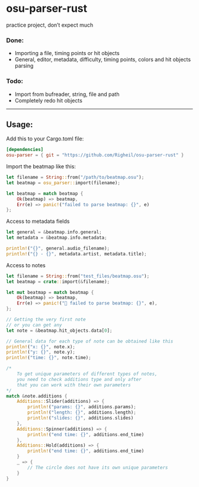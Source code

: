 # osu-parser-rust
practice project, don’t expect much

### Done:
- Importing a file, timing points or hit objects
- General, editor, metadata, difficulty, timing points, colors and hit objects parsing

### Todo:
- Import from bufreader, string, file and path
- Completely redo hit objects
____
## Usage:
Add this to your Cargo.toml file:
```toml
[dependencies]
osu-parser = { git = "https://github.com/Righeil/osu-parser-rust" }
```
Import the beatmap like this:

```rust
let filename = String::from("/path/to/beatmap.osu");
let beatmap = osu_parser::import(filename);

let beatmap = match beatmap {
    Ok(beatmap) => beatmap,
    Err(e) => panic!("failed to parse beatmap: {}", e)
};
```
Access to metadata fields
```rust
let general = &beatmap.info.general;
let metadata = &beatmap.info.metadata;

println!("{}", general.audio_filename);
println!("{} - {}", metadata.artist, metadata.title);
```
Access to notes
```rust
let filename = String::from("test_files/beatmap.osu");
let beatmap = crate::import(&filename);

let mut beatmap = match beatmap {
    Ok(beatmap) => beatmap,
    Err(e) => panic!("🥶 failed to parse beatmap: {}", e),
};

// Getting the very first note
// or you can get any
let note = &beatmap.hit_objects.data[0];

// General data for each type of note can be obtained like this
println!("x: {}", note.x);
println!("y: {}", note.y);
println!("time: {}", note.time);

/*  
    To get unique parameters of different types of notes, 
    you need to check additions type and only after 
    that you can work with their own parameters
*/
match &note.additions {
    Additions::Slider(additions) => {
        println!("params: {}", additions.params);
        println!("length: {}", additions.length);
        println!("slides: {}", additions.slides)
    },
    Additions::Spinner(additions) => {
        println!("end time: {}", additions.end_time)
    },
    Additions::Hold(additions) => {
        println!("end time: {}", additions.end_time)
    }
    _ => {
        // The circle does not have its own unique parameters
    }
}
```
